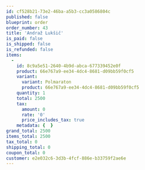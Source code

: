 ```yaml
---
id: cf528b21-73e2-46ba-a5b3-cc3a0586804c
published: false
blueprint: order
order_number: 43
title: 'Andraž Lukšič'
is_paid: false
is_shipped: false
is_refunded: false
items:
  -
    id: 8c9a5e51-2640-4b9d-abca-677339452e0f
    product: 66e767a9-ee34-4dc4-8681-d09bb59f0cf5
    variant:
      variant: Polmaraton
      product: 66e767a9-ee34-4dc4-8681-d09bb59f0cf5
    quantity: 1
    total: 2500
    tax:
      amount: 0
      rate: '0'
      price_includes_tax: true
    metadata: {  }
grand_total: 2500
items_total: 2500
tax_total: 0
shipping_total: 0
coupon_total: 0
customer: e2e032c6-3d3b-4fcf-886e-b33759f2ae6e
---
```

